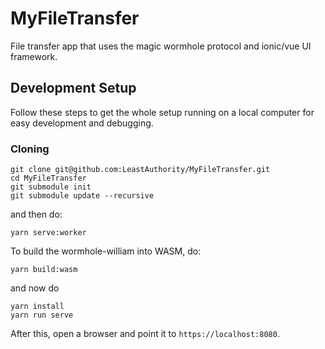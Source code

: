 # MyFileTransfer

File transfer app that uses the magic wormhole protocol and ionic/vue UI framework.

## Development Setup

Follow these steps to get the whole setup running on a local computer for easy development and debugging.

### Cloning

```
git clone git@github.com:LeastAuthority/MyFileTransfer.git
cd MyFileTransfer
git submodule init
git submodule update --recursive
```

and then do:

```
yarn serve:worker
```

To build the wormhole-william into WASM, do:

```
yarn build:wasm
```

and now do

```
yarn install
yarn run serve
```

After this, open a browser and point it to `https://localhost:8080`.

